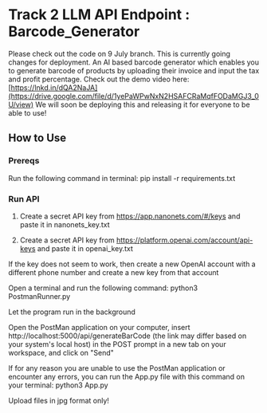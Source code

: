 # Track 2 LLM API Endpoint : Barcode_Generator

Please check out the code on 9 July branch. This is currently going changes for deployment.
An AI based barcode generator which enables you to generate barcode of products by uploading their invoice and input the tax and profit percentage.
Check out the demo video here: [https://lnkd.in/dQA2NaJA](https://drive.google.com/file/d/1yePaWPwNxN2HSAFCRaMqfFODaMGJ3_0U/view)
We will soon be deploying this and releasing it for everyone to be able to use!

## How to Use

### Prereqs
Run the following command in terminal:
pip install -r requirements.txt

### Run API
1. Create a secret API key from https://app.nanonets.com/#/keys and paste it in nanonets_key.txt

2. Create a secret API key from https://platform.openai.com/account/api-keys and paste it in openai_key.txt

If the key does not seem to work, then create a new OpenAI account with a different phone number and create a new key from that account

Open a terminal and run the following command: python3 PostmanRunner.py

Let the program run in the background

Open the PostMan application on your computer, insert http://localhost:5000/api/generateBarCode (the link may differ based on your system's local host) in the POST prompt in a new tab on your workspace, and click on "Send"

If for any reason you are unable to use the PostMan application or encounter any errors, you can run the App.py file with this command on your terminal: python3 App.py

Upload files in jpg format only!
